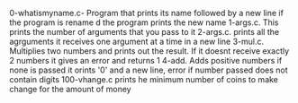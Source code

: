 0-whatismyname.c- Program that prints its name followed by a new line if the program is rename d the program prints the new name 
1-args.c. This prints the number of arguments that you pass to it 
2-args.c. prints all the agrguments it receives one argument at a time in a new line 
3-mul.c. Multiplies two numbers and prints out the result. If it doesnt receive exactly 2 numbers it gives an error and returns 1
4-add. Adds positive numbers if none is passed it orints '0' and a new line, error if number passed does not contain digits
100-vhange.c prints he minimum number of coins to make change for the amount of money



